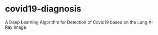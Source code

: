# covid19-diagnosis
A Deep Learning Algorithm for Detection of Covid19 based on the Lung X-Ray Image
